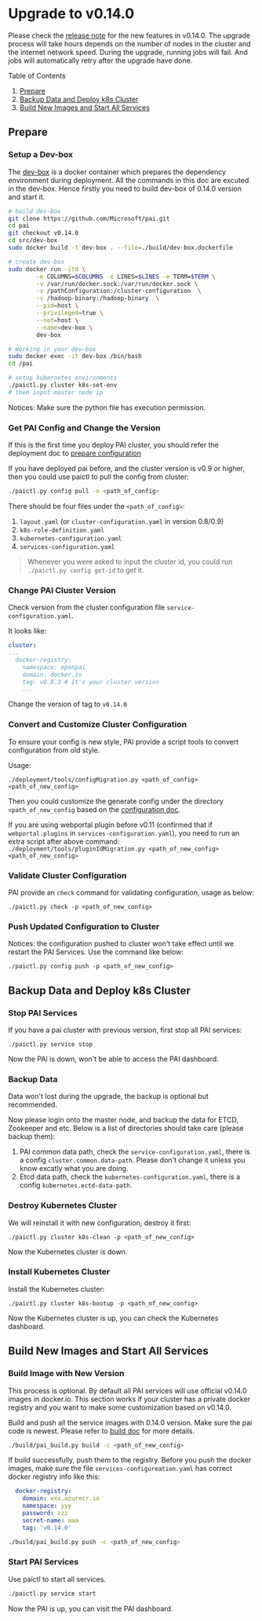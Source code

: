 # Upgrade to v0.14.0

Please check the [release note](../../RELEASE_NOTE.md#july-2019-version-0140) for the new features in v0.14.0. The upgrade process will take hours depends on the number of nodes in the cluster and the internet network speed. During the upgrade, running jobs will fail. And jobs will automatically retry after the upgrade have done.

Table of Contents

1. [Prepare](#Prepare)
2. [Backup Data and Deploy k8s Cluster](#Backup-Data-and-Deploy-k8s-Cluster)
3. [Build New Images and Start All Services](#Build-New-Images-and-Start-All-Services)

## Prepare

### Setup a Dev-box

The [dev-box](../pai-management/doc/how-to-setup-dev-box.md) is a docker container which prepares the dependency environment during deployment. All the commands in this doc are excuted in the dev-box. Hence firstly you need to build dev-box of 0.14.0 version and start it.

```bash
# build dev-box
git clone https://github.com/Microsoft/pai.git
cd pai
git checkout v0.14.0
cd src/dev-box
sudo docker build -t dev-box . --file=./build/dev-box.dockerfile

# create dev-box
sudo docker run -itd \
        -e COLUMNS=$COLUMNS -e LINES=$LINES -e TERM=$TERM \
        -v /var/run/docker.sock:/var/run/docker.sock \
        -v /pathConfiguration:/cluster-configuration  \
        -v /hadoop-binary:/hadoop-binary  \
        --pid=host \
        --privileged=true \
        --net=host \
        --name=dev-box \
        dev-box

# Working in your dev-box
sudo docker exec -it dev-box /bin/bash
cd /pai

# setup kubernetes environments
./paictl.py cluster k8s-set-env
# then input master node ip
```

Notices: Make sure the python file has execution permission.

### Get PAI Config and Change the Version

If this is the first time you deploy PAI cluster, you should refer the deployment doc to [prepare configuration](../pai-management/doc/distributed-deploy.md#c-step-2)

If you have deployed pai before, and the cluster version is v0.9 or higher, then you could use paictl to pull the config from cluster:

```bash
./paictl.py config pull -o <path_of_config>
```

There should be four files under the `<path_of_config>`:

1. `layout.yaml` (or `cluster-configuration.yaml` in version 0.8/0.9)
2. `k8s-role-definition.yaml`
3. `kubernetes-configuration.yaml`
4. `services-configuration.yaml`

> Whenever you were asked to input the cluster id, you could run ```./paictl.py config get-id``` to get it.

### Change PAI Cluster Version

Check version from the cluster configuration file `service-configuration.yaml`.

It looks like:

```yaml
cluster:
...
  docker-registry:
    namespace: openpai
    domain: docker.io
    tag: v0.8.3 # It's your cluster version
    ...
```

Change the version of tag to ```v0.14.0```

### Convert and Customize Cluster Configuration

To ensure your config is new style, PAI provide a script tools to convert configuration from old style.

Usage:

`./deployment/tools/configMigration.py <path_of_config> <path_of_new_config>`

Then you could customize the generate config under the directory `<path_of_new_config` based on the [configuration doc](../pai-management/doc/how-to-generate-cluster-config.md#Customize).

If you are using webportal plugin before v0.11 (confirmed that if `webportal.plugins` in `services-configuration.yaml`), you need to run an extra script after above command: `./deployment/tools/pluginIdMigration.py <path_of_new_config> <path_of_new_config>`

### Validate Cluster Configuration

PAI provide an `check` command for validating configuration, usage as below:

`./paictl.py check -p <path_of_new_config>`

### Push Updated Configuration to Cluster

Notices: the configuration pushed to cluster won't take effect until we restart the PAI Services. Use the command like below:

`./paictl.py config push -p <path_of_new_config>`

## Backup Data and Deploy k8s Cluster

### Stop PAI Services

If you have a pai cluster with previous version, first stop all PAI services:

`./paictl.py service stop`

Now the PAI is down, won't be able to access the PAI dashboard.

### Backup Data

Data won't lost during the upgrade, the backup is optional but recommended.

Now please login onto the master node, and backup the data for ETCD, Zookeeper and etc. Below is a list of directories should take care (please backup them):

1. PAI common data path, check the `service-configuration.yaml`, there is a config `cluster.common.data-path`. Please don't change it unless you know excatly what you are doing.
2. Etcd data path, check the `kubernetes-configuration.yaml`, there is a config `kubernetes.ectd-data-path`.

### Destroy Kubernetes Cluster

We will reinstall it with new configuration, destroy it first:

`./paictl.py cluster k8s-clean -p <path_of_new_config>`

Now the Kubernetes cluster is down.

### Install Kubernetes Cluster

Install the Kubernetes cluster:

`./paictl.py cluster k8s-bootup -p <path_of_new_config>`

Now the Kubernetes cluster is up, you can check the Kubernetes dashboard.

## Build New Images and Start All Services

### Build Image with New Version

This process is optional. By default all PAI services will use official v0.14.0 images in docker.io. This section works if your cluster has a private docker registry and you want to make some customization based on v0.14.0.

Build and push all the service images with 0.14.0 version. Make sure the pai code is newest. Please refer to [build doc](../pai-build/pai-build.md) for more details.

```bash
./build/pai_build.py build -c <path_of_new_config>
```

If build successfully, push them to the registry. Before you push the docker images, make sure the file `services-configureation.yaml` has correct docker registry info like this:

```yaml
  docker-registry:
    domain: xxx.azurecr.io
    namespace: yyy
    password: zzz
    secret-name: aaa
    tag: 'v0.14.0'
```

```bash
./build/pai_build.py push -c <path_of_new_config>
```

### Start PAI Services

Use paictl to start all services.

```bash
./paictl.py service start
```

Now the PAI is up, you can visit the PAI dashboard.